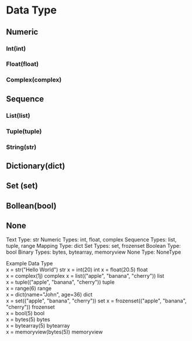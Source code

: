 # Data Type
## Numeric
   ### Int(int)
   ### Float(float)
   ### Complex(complex)
## Sequence
   ### List(list)
   ### Tuple(tuple)
   ### String(str)
## Dictionary(dict)
## Set (set)
## Bollean(bool)
## None

Text Type:	str
Numeric Types:	int, float, complex
Sequence Types:	list, tuple, range
Mapping Type:	dict
Set Types:	set, frozenset
Boolean Type:	bool
Binary Types:	bytes, bytearray, memoryview
None Type:	NoneType

Example	Data Type	
x = str("Hello World")	str	
x = int(20)	int	
x = float(20.5)	float	
x = complex(1j)	complex	
x = list(("apple", "banana", "cherry"))	list	
x = tuple(("apple", "banana", "cherry"))	tuple	
x = range(6)	range	
x = dict(name="John", age=36)	dict	
x = set(("apple", "banana", "cherry"))	set	
x = frozenset(("apple", "banana", "cherry"))	frozenset	
x = bool(5)	bool	
x = bytes(5)	bytes	
x = bytearray(5)	bytearray	
x = memoryview(bytes(5))	memoryview	
